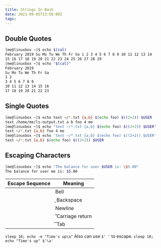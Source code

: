 ```yaml
---
title: Strings In Bash
date: 2021-09-05T13:56:00Z
tags:
---
```


## Double Quotes

``` bash
[me@linuxbox ~]$ echo $(cal)
February 2019 Su Mo Tu We Th Fr Sa 1 2 3 4 5 6 7 8 9 10 11 12 13 14
15 16 17 18 19 20 21 22 23 24 25 26 27 28 29
[me@linuxbox ~]$ echo "$(cal)"
February 2019
Su Mo Tu We Th Fr Sa
1 2
3 4 5 6 7 8 9
10 11 12 13 14 15 16
17 18 19 20 21 22 23
```

## Single Quotes

``` bash
[me@linuxbox ~]$ echo text ~/*.txt {a,b} $(echo foo) $((2+2)) $USER
text /home/me/ls-output.txt a b foo 4 me
[me@linuxbox ~]$ echo "text ~/*.txt {a,b} $(echo foo) $((2+2)) $USER"
text ~/*.txt {a,b} foo 4 me
[me@linuxbox ~]$ echo 'text ~/*.txt {a,b} $(echo foo) $((2+2)) $USER'
text ~/*.txt {a,b} $(echo foo) $((2+2)) $USER
```

## Escaping Characters

``` bash
[me@linuxbox ~]$ echo "The balance for user $USER is: \$5.00"
The balance for user me is: $5.00
```

| **Escape Sequence** | **Meaning** |
| ------------------- | ----------- |
|                     | Bell        |
| |̱ Backspace        |             |
|                     | Newline     |
| |̊ Carriage return  |             |
| |͡ Tab              |             |

`sleep 10; echo -e "Time's up\a"` Also can use `$' '` to escape.
`sleep 10; echo "Time's up" $'\a'`
